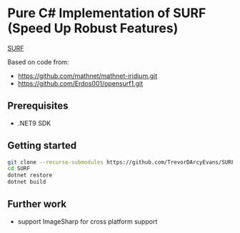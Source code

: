 # Pure C# Implementation of SURF (Speed Up Robust Features)

[SURF](https://en.wikipedia.org/wiki/Speeded_up_robust_features)

Based on code from:
* https://github.com/mathnet/mathnet-iridium.git
* https://github.com/Erdos001/opensurf1.git

## Prerequisites

* .NET9 SDK

## Getting started

```bash
git clone --recurse-submodules https://github.com/TrevorDArcyEvans/SURF.git
cd SURF
dotnet restore
dotnet build
```

## Further work
* support ImageSharp for cross platform support
